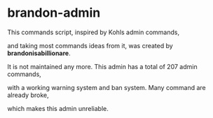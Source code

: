 # brandon-admin
This commands script, inspired by Kohls admin commands, 

and taking most commands ideas from it, was created by **brandonisabillionare**.

 It is not maintained any more. This admin has a total of 207 admin commands,

 with a working warning system and ban system. Many command are already broke, 

 which makes this admin unreliable.
